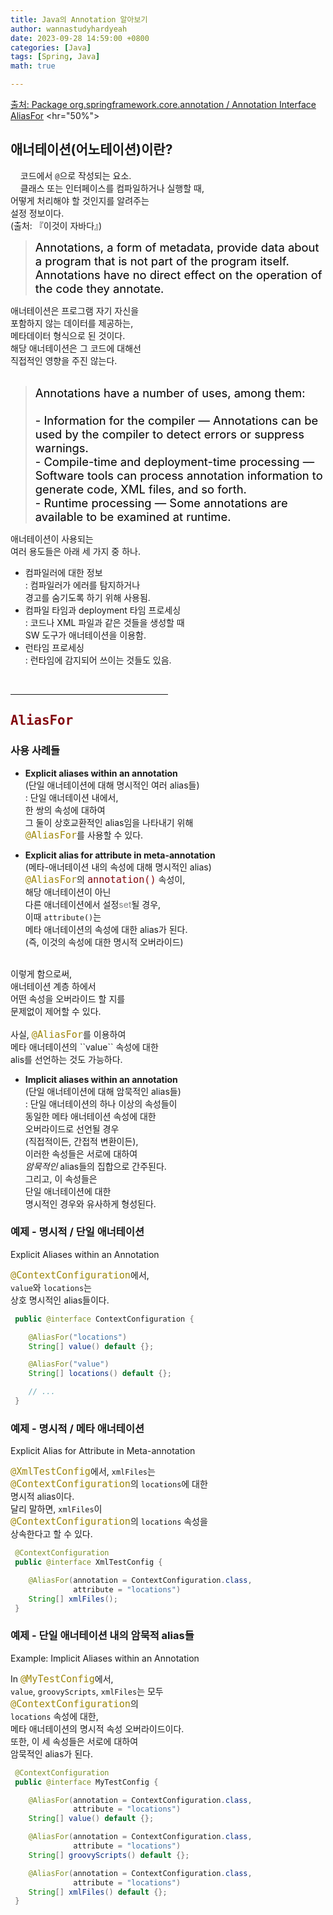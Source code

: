 ```yaml
---
title: Java의 Annotation 알아보기
author: wannastudyhardyeah
date: 2023-09-28 14:59:00 +0800
categories: [Java]
tags: [Spring, Java]
math: true

---
```

<a href="https://docs.spring.io/spring-framework/docs/current/javadoc-api/org/springframework/core/annotation/AliasFor.html">출처: Package org.springframework.core.annotation / Annotation Interface AliasFor</a>
<hr="50%">
<h2 id="what-is-annotation-h2">애너테이션(어노테이션)이란?</h2>

&nbsp;&nbsp;&nbsp;&nbsp;코드에서 ``@``으로 작성되는 요소.<br>
&nbsp;&nbsp;&nbsp;&nbsp;클래스 또는 인터페이스를 컴파일하거나 실행할 때,<br>
어떻게 처리해야 할 것인지를 알려주는<br>
설정 정보이다.<br>
(출처: 『이것이 자바다』)<br>

> <div style="color:black; font-size:1.15rem">Annotations, a form of metadata, provide data about a program that is not part of the program itself. Annotations have no direct effect on the operation of the code they annotate.</div>

애너테이션은 프로그램 자기 자신을<br>
포함하지 않는 데이터를 제공하는,<br>
메타데이터 형식으로 된 것이다.<br>
해당 애너테이션은 그 코드에 대해선<br>
직접적인 영향을 주진 않는다.<br>
<br>
> <div style="color:black; font-size:1.15rem"> Annotations have a number of uses, among them:<br>
><br>
> - Information for the compiler — Annotations can be used by the compiler to detect errors or suppress warnings.<br>
> - Compile-time and deployment-time processing — Software tools can process annotation information to generate code, XML files, and so forth.<br>
> - Runtime processing — Some annotations are available to be examined at runtime.</div>

애너테이션이 사용되는<br>
여러 용도들은 아래 세 가지 중 하나.<br>

- 컴파일러에 대한 정보<br>
\: 컴파일러가 에러를 탐지하거나<br>
경고를 숨기도록 하기 위해 사용됨.<br>
- 컴파일 타임과 deployment 타임 프로세싱<br>
\: 코드나 XML 파일과 같은 것들을 생성할 때<br>
SW 도구가 애너테이션을 이용함.<br>
- 런타임 프로세싱<br>
\: 런타임에 감지되어 쓰이는 것들도 있음.<br>
<br>
<hr width="50%">
<h2 id="alias-for-annotation-h2"><code class="language-java highlighter-rouge" style="color: #83060e; font-size: 1.3rem;">AliasFor</code></h2>

<h3 id="usage-scenarios">사용 사례들</h3>

- <b>Explicit aliases within an annotation</b><br>
(단일 애너테이션에 대해 명시적인 여러 alias들)<br>
\: 단일 애너테이션 내에서,<br>
한 쌍의 속성에 대하여<br>
그 둘이 상호교환적인 alias임을 나타내기 위해<br>
<code class="language-java highlighter-rouge" style="color: #9E880D; font-size: 0.95rem;">@AliasFor</code>를 사용할 수 있다.<br>

- <b>Explicit alias for attribute in meta-annotation</b><br>
(메타-애너테이션 내의 속성에 대해 명시적인 alias)<br>
<code class="language-java highlighter-rouge" style="color: #9E880D; font-size: 0.95rem;">@AliasFor</code>의 <code class="language-sql highlighter-rouge" style="color: #83060e; font-size: 0.95rem;">annotation()</code> 속성이,<br>
해당 애너테이션이 아닌<br>
다른 애너테이션에서 설정<span style="color: #808080;">set</span>될 경우,<br>
이때 ``attribute()``는<br>
메타 애너테이션의 속성에 대한 alias가 된다.<br>
(즉, 이것의 속성에 대한 명시적 오버라이드)<br>
<br>
이렇게 함으로써,<br>
애너테이션 계층 하에서<br>
어떤 속성을 오버라이드 할 지를<br>
문제없이 제어할 수 있다.<br>
<br>
사실, <code class="language-java highlighter-rouge" style="color: #9E880D; font-size: 0.95rem;">@AliasFor</code>를 이용하여<br>
메타 애너테이션의 ``value`` 속성에 대한<br>
alis를 선언하는 것도 가능하다.<br>

- <b>Implicit aliases within an annotation</b><br>
(단일 애너테이션에 대해 암묵적인 alias들)<br>
\: 단일 애너테이션의 하나 이상의 속성들이<br>
동일한 메타 애너테이션 속성에 대한<br>
오버라이드로 선언될 경우<br>
(직접적이든, 간접적 변환이든),<br>
이러한 속성들은 서로에 대하여<br>
<i>암묵적인</i> alias들의 집합으로 간주된다.<br> 
그리고, 이 속성들은<br>
단일 애너테이션에 대한<br>
명시적인 경우와 유사하게 형성된다.<br>

<h3 id="explicit-alases-within-an-annotation-h3">예제 - 명시적 / 단일 애너테이션</h3>
Explicit Aliases within an Annotation<br>

<code class="language-java highlighter-rouge" style="color: #9E880D; font-size: 0.95rem;">@ContextConfiguration</code>에서,<br>
``value``와 ``locations``는<br>
상호 명시적인 alias들이다.<br>

```java
 public @interface ContextConfiguration {

    @AliasFor("locations")
    String[] value() default {};

    @AliasFor("value")
    String[] locations() default {};

    // ...
 }
```

<h3 id="explicit-alas-for-attribute-in-meta-annotation-h3">예제 - 명시적 / 메타 애너테이션</h3>
Explicit Alias for Attribute in Meta-annotation<br>

<code class="language-java highlighter-rouge" style="color: #9E880D; font-size: 0.95rem;">@XmlTestConfig</code>에서, ``xmlFiles``는<br>
<code class="language-java highlighter-rouge" style="color: #9E880D; font-size: 0.95rem;">@ContextConfiguration</code>의 ``locations``에 대한<br>
명시적 alias이다.<br>
달리 말하면, ``xmlFiles``이<br>
<code class="language-java highlighter-rouge" style="color: #9E880D; font-size: 0.95rem;">@ContextConfiguration</code>의 ``locations`` 속성을<br>
상속한다고 할 수 있다.<br>

```java
 @ContextConfiguration
 public @interface XmlTestConfig {

    @AliasFor(annotation = ContextConfiguration.class, 
              attribute = "locations")
    String[] xmlFiles();
 }
 ```

<h3 id="implicit-aliases-within-an-annotation-h3">예제 - 단일 애너테이션 내의 암묵적 alias들</h3>
Example: Implicit Aliases within an Annotation

In <code class="language-java highlighter-rouge" style="color: #9E880D; font-size: 0.95rem;">@MyTestConfig</code>에서,<br>
``value``, ``groovyScripts``, ``xmlFiles``는 모두<br>
<code class="language-java highlighter-rouge" style="color: #9E880D; font-size: 0.95rem;">@ContextConfiguration</code>의<br>
``locations`` 속성에 대한,<br>
메타 애너테이션의 명시적 속성 오버라이드이다.<br>
또한, 이 세 속성들은 서로에 대하여<br>
암묵적인 alias가 된다.<br>

```java
 @ContextConfiguration
 public @interface MyTestConfig {

    @AliasFor(annotation = ContextConfiguration.class, 
              attribute = "locations")
    String[] value() default {};

    @AliasFor(annotation = ContextConfiguration.class, 
              attribute = "locations")
    String[] groovyScripts() default {};

    @AliasFor(annotation = ContextConfiguration.class, 
              attribute = "locations")
    String[] xmlFiles() default {};
 }
```
<!-- <h3 id="transitive-implicit-aliases-within-an-annotation-h3">예제 - 단일 애너테이션 내의 암묵적 변환 alias</h3>
Example: Transitive Implicit Aliases within an Annotation -->